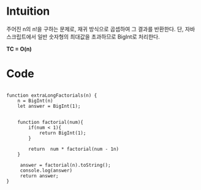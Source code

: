 # Intuition

주어진 n의 n!을 구하는 문제로, 재귀 방식으로 곱셉하여 그 결과를 반환한다.
단, 자바스크립트에서 일반 숫자형의 최대값을 초과하므로 BigInt로 처리한다.

**TC = O(n)**

# Code

```

function extraLongFactorials(n) {
    n = BigInt(n)
    let answer = BigInt(1);


    function factorial(num){
        if(num < 1){
            return BigInt(1);
        }

        return  num * factorial(num - 1n)
    }

     answer = factorial(n).toString();
     console.log(answer)
     return answer;
}

```
